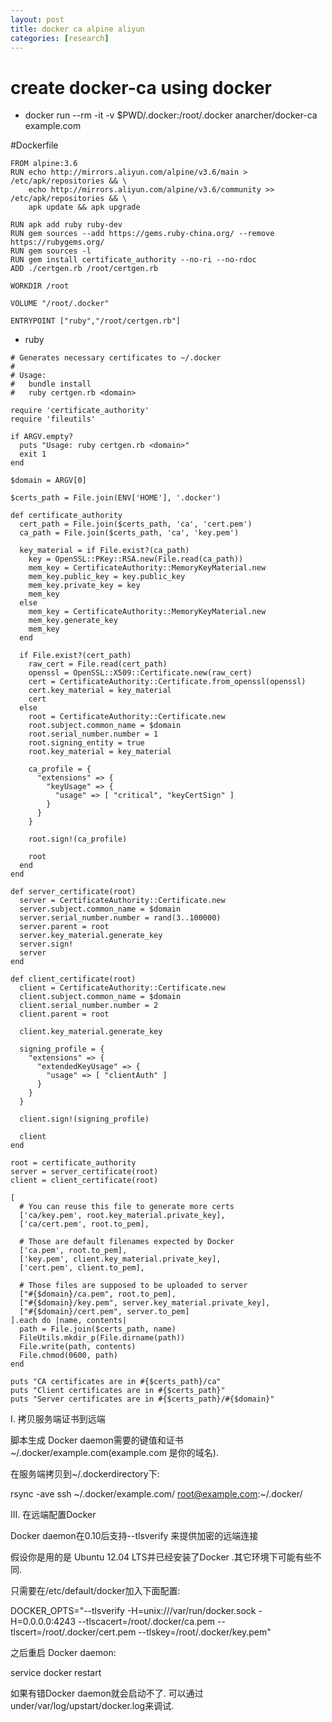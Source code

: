 ```yaml
---
layout: post
title: docker ca alpine aliyun
categories: [research]
---
```

# create docker-ca using docker
- docker run --rm -it -v $PWD/.docker:/root/.docker anarcher/docker-ca example.com

#Dockerfile
```
FROM alpine:3.6
RUN echo http://mirrors.aliyun.com/alpine/v3.6/main > /etc/apk/repositories && \
    echo http://mirrors.aliyun.com/alpine/v3.6/community >> /etc/apk/repositories && \
    apk update && apk upgrade

RUN apk add ruby ruby-dev
RUN gem sources --add https://gems.ruby-china.org/ --remove https://rubygems.org/
RUN gem sources -l
RUN gem install certificate_authority --no-ri --no-rdoc
ADD ./certgen.rb /root/certgen.rb

WORKDIR /root

VOLUME "/root/.docker"

ENTRYPOINT ["ruby","/root/certgen.rb"]
```

- ruby 

```
# Generates necessary certificates to ~/.docker
#
# Usage:
#   bundle install
#   ruby certgen.rb <domain>

require 'certificate_authority'
require 'fileutils'

if ARGV.empty?
  puts "Usage: ruby certgen.rb <domain>"
  exit 1
end

$domain = ARGV[0]

$certs_path = File.join(ENV['HOME'], '.docker')

def certificate_authority
  cert_path = File.join($certs_path, 'ca', 'cert.pem')
  ca_path = File.join($certs_path, 'ca', 'key.pem')

  key_material = if File.exist?(ca_path)
    key = OpenSSL::PKey::RSA.new(File.read(ca_path))
    mem_key = CertificateAuthority::MemoryKeyMaterial.new
    mem_key.public_key = key.public_key
    mem_key.private_key = key
    mem_key
  else
    mem_key = CertificateAuthority::MemoryKeyMaterial.new
    mem_key.generate_key
    mem_key
  end

  if File.exist?(cert_path)
    raw_cert = File.read(cert_path)
    openssl = OpenSSL::X509::Certificate.new(raw_cert)
    cert = CertificateAuthority::Certificate.from_openssl(openssl)
    cert.key_material = key_material
    cert
  else
    root = CertificateAuthority::Certificate.new
    root.subject.common_name = $domain
    root.serial_number.number = 1
    root.signing_entity = true
    root.key_material = key_material

    ca_profile = {
      "extensions" => {
        "keyUsage" => {
          "usage" => [ "critical", "keyCertSign" ]
        }
      }
    }

    root.sign!(ca_profile)

    root
  end
end

def server_certificate(root)
  server = CertificateAuthority::Certificate.new
  server.subject.common_name = $domain
  server.serial_number.number = rand(3..100000)
  server.parent = root
  server.key_material.generate_key
  server.sign!
  server
end

def client_certificate(root)
  client = CertificateAuthority::Certificate.new
  client.subject.common_name = $domain
  client.serial_number.number = 2
  client.parent = root

  client.key_material.generate_key

  signing_profile = {
    "extensions" => {
      "extendedKeyUsage" => {
        "usage" => [ "clientAuth" ]
      }
    }
  }

  client.sign!(signing_profile)

  client
end

root = certificate_authority
server = server_certificate(root)
client = client_certificate(root)

[
  # You can reuse this file to generate more certs
  ['ca/key.pem', root.key_material.private_key],
  ['ca/cert.pem', root.to_pem],

  # Those are default filenames expected by Docker
  ['ca.pem', root.to_pem],
  ['key.pem', client.key_material.private_key],
  ['cert.pem', client.to_pem],

  # Those files are supposed to be uploaded to server
  ["#{$domain}/ca.pem", root.to_pem],
  ["#{$domain}/key.pem", server.key_material.private_key],
  ["#{$domain}/cert.pem", server.to_pem]
].each do |name, contents|
  path = File.join($certs_path, name)
  FileUtils.mkdir_p(File.dirname(path))
  File.write(path, contents)
  File.chmod(0600, path)
end

puts "CA certificates are in #{$certs_path}/ca"
puts "Client certificates are in #{$certs_path}"
puts "Server certificates are in #{$certs_path}/#{$domain}"
```

I. 拷贝服务端证书到远端

脚本生成 Docker daemon需要的键值和证书~/.docker/example.com(example.com 是你的域名).

在服务端拷贝到~/.dockerdirectory下:

rsync -ave ssh ~/.docker/example.com/ root@example.com:~/.docker/

III. 在远端配置Docker

Docker daemon在0.10后支持--tlsverify 来提供加密的远端连接

假设你是用的是 Ubuntu 12.04 LTS并已经安装了Docker .其它环境下可能有些不同.

只需要在/etc/default/docker加入下面配置:

DOCKER_OPTS="--tlsverify -H=unix:///var/run/docker.sock -H=0.0.0.0:4243 --tlscacert=/root/.docker/ca.pem --tlscert=/root/.docker/cert.pem --tlskey=/root/.docker/key.pem"

之后重启 Docker daemon:

service docker restart

如果有错Docker daemon就会启动不了. 可以通过 under/var/log/upstart/docker.log来调试.
